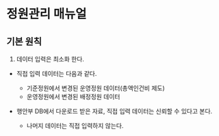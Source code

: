 # 정원관리 매뉴얼

## 기본 원칙

1. 데이터 입력은 최소화 한다.

- 직접 입력 데이터는 다음과 같다.
  - 기준정원에서 변경된 운영정원 데이터(총액인건비 제도)
  - 운영정원에서 변경된 배정정원 데이터

- 행안부 DB에서 다운로드 받은 자료, 직접 입력 데이터는 신뢰할 수 있다고 본다.
  - 나머지 데이터는 직접 입력하지 않는다.


